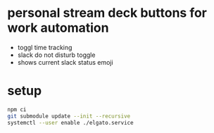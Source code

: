 # personal stream deck buttons for work automation

- toggl time tracking
- slack do not disturb toggle
- shows current slack status emoji

# setup

```sh
npm ci
git submodule update --init --recursive
systemctl --user enable ./elgato.service
```
